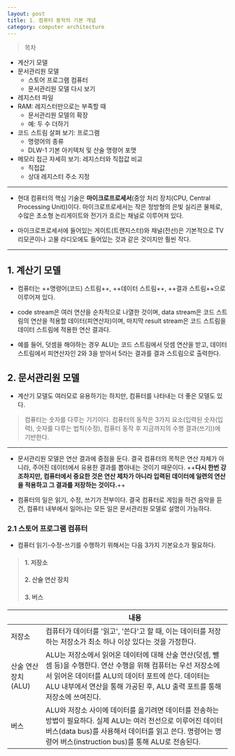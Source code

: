 ```yaml
---
layout: post
title: 1. 컴퓨터 동작의 기본 개념
category: computer architecture 
---
```

>목차
- 계산기 모델
- 문서관리원 모델
	- 스토어 프로그램 컴퓨터
	- 문서관리원 모델 다시 보기
- 레지스터 파일
- RAM: 레지스터만으로는 부족할 때
	- 문서관리원 모델의 확장
	- 예: 두 수 더하기
- 코드 스트림 살펴 보기: 프로그램
	- 명령어의 종류
	- DLW-1 기본 아키텍처 및 산술 명령어 포맷
- 메모리 접근 자세히 보기: 레지스터와 직접값 비교
	- 직접값
	- 상대 레지스터 주소 지정

---
- 현대 컴퓨터의 핵심 기술은 **마이크로프로세서**(중앙 처리 장치(CPU, Central Processing Unit))이다. 마이크로프로세서는 작은 정방형의 은빛 실리콘 물체로, 수많은 초소형 논리게이트와 전기가 흐르는 채널로 이루어져 있다.

- 마이크로프로세서에 들어있는 게이트(트랜지스터)와 채널(전선)은 기본적으로 TV 리모콘이나 고물 라디오에도 들어있는 것과 같은 것이지만 훨씬 작다.

---

## 1. 계산기 모델
- 컴퓨터는 ++명령어(코드) 스트림++, ++데이터 스트림++, ++결과 스트림++으로 이루어져 있다.  

- code stream은 여러 연산을 순차적으로 나열한 것이며, data stream은 코드 스트림의 연산을 적용할 데이터(피연산자)이며, 마지막 result stream은 코드 스트림을 데이터 스트림에 적용한 연산 결과다.

- 예를 들어, 덧셈을 해야하는 경우 ALU는 코드 스트림에서 덧셈 연산을 받고, 데이터 스트림에서 피연산자인 2와 3을 받아서 5라는 결과를 결과 스트림으로 출력한다. 

## 2. 문서관리원 모델
- 계산기 모델도 여러모로 유용하기는 하지만, 컴퓨터를 나타내는 더 좋은 모델도 있다.
> 컴퓨터는 숫자를 다루는 기기이다. 컴퓨터의 동작은 3가지 요소(입력된 숫자(입력), 숫자를 다루는 법칙(수정), 컴퓨터 동작 후 지금까지의 수행 결과(쓰기))에 기반한다. 

--- 
- 문서관리원 모델은 연산 결과에 중점을 둔다. 결국 컴퓨터의 목적은 연산 자체가 아니라, 주어진 데이터에서 유용한 결과를 뽑아내는 것이기 때문이다. ++**다시 한번 강조하지만, 컴퓨터에서 중요한 것은 연산 제차가 아니라 입력된 데이터에 일련의 연산을 적용하고 그 결과를 저장하는 것이다.**++

- 컴퓨터의 일은 읽기, 수정, 쓰기가 전부이다. 결국 컴퓨터로 게임을 하건 음악을 듣건, 컴퓨터 내부에서 일어나는 모든 일은 문서관리원 모델로 설명이 가능하다.

### 2.1 스토어 프로그램 컴퓨터
- 컴퓨터 읽기-수정-쓰기를 수행하기 위해서는 다음 3가지 기본요소가 필요하다.


> #### 1. 저장소
> #### 2. 산술 연산 장치
> #### 3. 버스

|  | 내용 |
| ------ | ----------- |
| 저장소   | 컴퓨터가 데이터를 '읽고', '쓴다'고 할 때, 이는 데이터를 저장하는 저장소가 최소 하나 이상 있다는 것을 가정한다. |
| 산술 연산 장치(ALU) | ALU는 저장소에서 읽어온 데이터에 대해 산술 연산(덧셈, 뺄셈 등)을 수행한다. 연산 수행을 위해 컴퓨터는 우선 저장소에서 읽어온 데이터를 ALU의 데이터 포트에 쓴다. 데이터는 ALU 내부에서 연산을 통해 가공된 후, ALU 출력 포트를 통해 저장소에 쓰여진다. |
| 버스    | ALU와 저장소 사이에 데이터를 옮기려면 데이터를 전송하는 방법이 필요하다. 실제 ALU는 여러 전선으로 이루어진 데이터 버스(data bus)를 사용해서 데이터를 읽고 쓴다. 명령어는 명령어 버스(instruction bus)를 통해 ALU로 전송된다. |